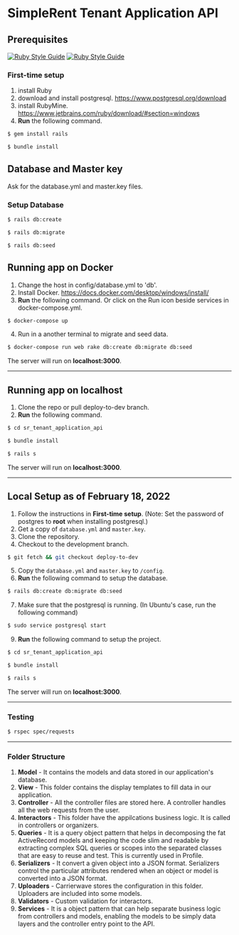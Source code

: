 # SimpleRent Tenant Application API

## Prerequisites
[![Ruby Style Guide](https://img.shields.io/badge/Ruby-3.1.2-red)](https://www.ruby-lang.org/en/news/2022/04/12/ruby-3-1-2-released)
[![Ruby Style Guide](https://img.shields.io/badge/Rails-7.0.3-brightgreen)](https://rubygems.org/gems/rails)

### First-time setup
1. install Ruby
2. download and install postgresql. https://www.postgresql.org/download
3. install RubyMine. https://www.jetbrains.com/ruby/download/#section=windows
4. **Run** the following command.
```bash
$ gem install rails
```
```bash
$ bundle install
```

## Database and Master key
Ask for the database.yml and master.key files.

### Setup Database
```bash
$ rails db:create
```
```bash
$ rails db:migrate
```
```bash
$ rails db:seed
```

## Running app on Docker
1. Change the host in config/database.yml to 'db'.
2. Install Docker. https://docs.docker.com/desktop/windows/install/
3. **Run** the following command. Or click on the Run icon beside services in docker-compose.yml.
```bash
$ docker-compose up
```
4. Run in a another terminal to migrate and seed data.
```bash
$ docker-compose run web rake db:create db:migrate db:seed
```

The server will run on **localhost:3000**.

---

## Running app on localhost
1. Clone the repo or pull deploy-to-dev branch.
2. **Run** the following command.
```bash
$ cd sr_tenant_application_api
```
```bash
$ bundle install
```
```bash
$ rails s
```
The server will run on **localhost:3000**.

---

## Local Setup as of February 18, 2022

1. Follow the instructions in **First-time setup**. (Note: Set the password of postgres to **root** when installing postgresql.)
2. Get a copy of `database.yml` and `master.key`.
3. Clone the repository.
4. Checkout to the development branch.
```bash
$ git fetch && git checkout deploy-to-dev
```
5. Copy the `database.yml` and `master.key` to `/config`.
6. **Run** the following command to setup the database.
```bash
$ rails db:create db:migrate db:seed
```
7. Make sure that the postgresql is running. (In Ubuntu's case, run the following command)
```bash
$ sudo service postgresql start
```
9. **Run** the following command to setup the project.
```bash
$ cd sr_tenant_application_api
```
```bash
$ bundle install
```
```bash
$ rails s
```
The server will run on **localhost:3000**.

---
### Testing
```bash
$ rspec spec/requests
```
---

### Folder Structure
1. **Model** - It contains the models and data stored in our application's database.
2. **View** - This folder contains the display templates to fill data in our application.
3. **Controller** - All the controller files are stored here. A controller handles all the web requests from the user.
4. **Interactors** - This folder have the appilcations business logic. It is called in controllers or organizers.
5. **Queries** - It is a query object pattern that helps in decomposing the fat ActiveRecord models and keeping the code slim and readable by extracting complex SQL queries or scopes into the separated classes that are easy to reuse and test. This is currently used in Profile.
6. **Serializers** - It convert a given object into a JSON format. Serializers control the particular attributes rendered when an object or model is converted into a JSON format.
7. **Uploaders** - Carrierwave stores the configuration in this folder. Uploaders are included into some models.
8. **Validators** - Custom validation for interactors.
9. **Services** - It is a object pattern that can help separate business logic from controllers and models, enabling the models to be simply data layers and the controller entry point to the API.